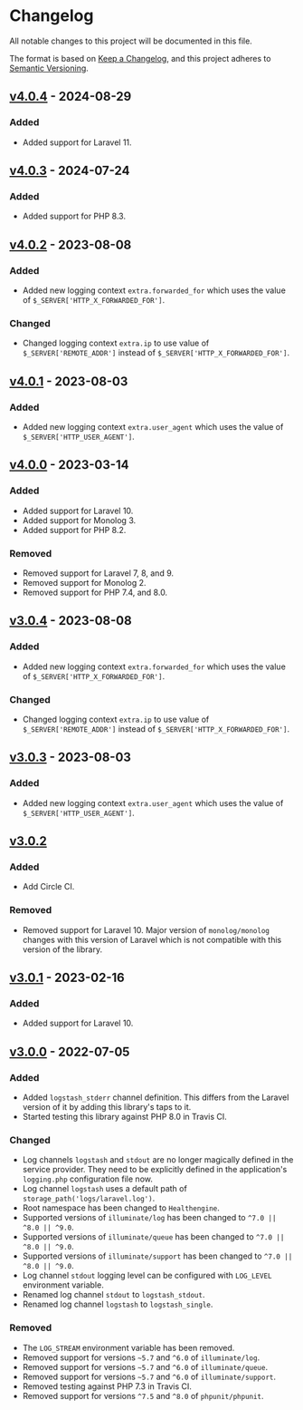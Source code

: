 # Changelog
All notable changes to this project will be documented in this file.

The format is based on [Keep a Changelog](https://keepachangelog.com/en/1.0.0/),
and this project adheres to [Semantic Versioning](https://semver.org/spec/v2.0.0.html).

## [v4.0.4] - 2024-08-29

### Added

- Added support for Laravel 11.

## [v4.0.3] - 2024-07-24

### Added

- Added support for PHP 8.3.

## [v4.0.2] - 2023-08-08

### Added

- Added new logging context `extra.forwarded_for` which uses the value of `$_SERVER['HTTP_X_FORWARDED_FOR']`.

### Changed

- Changed logging context `extra.ip` to use value of `$_SERVER['REMOTE_ADDR']` instead of
  `$_SERVER['HTTP_X_FORWARDED_FOR']`.

## [v4.0.1] - 2023-08-03

### Added

- Added new logging context `extra.user_agent` which uses the value of `$_SERVER['HTTP_USER_AGENT']`.

## [v4.0.0] - 2023-03-14

### Added

- Added support for Laravel 10.
- Added support for Monolog 3.
- Added support for PHP 8.2.

### Removed

- Removed support for Laravel 7, 8, and 9.
- Removed support for Monolog 2.
- Removed support for PHP 7.4, and 8.0.

## [v3.0.4] - 2023-08-08

### Added

- Added new logging context `extra.forwarded_for` which uses the value of `$_SERVER['HTTP_X_FORWARDED_FOR']`.

### Changed

- Changed logging context `extra.ip` to use value of `$_SERVER['REMOTE_ADDR']` instead of
  `$_SERVER['HTTP_X_FORWARDED_FOR']`.

## [v3.0.3] - 2023-08-03

### Added

- Added new logging context `extra.user_agent` which uses the value of `$_SERVER['HTTP_USER_AGENT']`.

## [v3.0.2]

### Added

- Add Circle CI.

### Removed

- Removed support for Laravel 10. Major version of `monolog/monolog` changes with this version of Laravel which is not
  compatible with this version of the library.

## [v3.0.1] - 2023-02-16

### Added

- Added support for Laravel 10.

## [v3.0.0] - 2022-07-05

### Added

- Added `logstash_stderr` channel definition. This differs from the Laravel version of it by adding this library's taps to it.
- Started testing this library against PHP 8.0 in Travis CI.

### Changed

- Log channels `logstash` and `stdout` are no longer magically defined in the service provider. They need to be 
  explicitly defined in the application's `logging.php` configuration file now.
- Log channel `logstash` uses a default path of `storage_path('logs/laravel.log')`.
- Root namespace has been changed to `Healthengine`.
- Supported versions of `illuminate/log` has been changed to `^7.0 || ^8.0 || ^9.0`.
- Supported versions of `illuminate/queue` has been changed to `^7.0 || ^8.0 || ^9.0`.
- Supported versions of `illuminate/support` has been changed to `^7.0 || ^8.0 || ^9.0`.
- Log channel `stdout` logging level can be configured with `LOG_LEVEL` environment variable.
- Renamed log channel `stdout` to `logstash_stdout`.
- Renamed log channel `logstash` to `logstash_single`.

### Removed

- The `LOG_STREAM` environment variable has been removed.
- Removed support for versions `~5.7` and `^6.0` of `illuminate/log`.
- Removed support for versions `~5.7` and `^6.0` of `illuminate/queue`.
- Removed support for versions `~5.7` and `^6.0` of `illuminate/support`.
- Removed testing against PHP 7.3 in Travis CI.
- Removed support for versions `^7.5` and `^8.0` of `phpunit/phpunit`.

[v4.0.4]: https://github.com/HealthengineAU/laravel-logging/compare/v4.0.3...v4.0.4
[v4.0.3]: https://github.com/HealthengineAU/laravel-logging/compare/v4.0.2...v4.0.3
[v4.0.2]: https://github.com/HealthengineAU/laravel-logging/compare/v4.0.1...v4.0.2
[v4.0.1]: https://github.com/HealthengineAU/laravel-logging/compare/v4.0.0...v4.0.1
[v4.0.0]: https://github.com/HealthengineAU/laravel-logging/compare/v3.0.4...v4.0.0
[v3.0.4]: https://github.com/HealthengineAU/laravel-logging/compare/v3.0.3...v3.0.4
[v3.0.3]: https://github.com/HealthengineAU/laravel-logging/compare/v3.0.2...v3.0.3
[v3.0.2]: https://github.com/HealthengineAU/laravel-logging/compare/v3.0.1...v3.0.2
[v3.0.1]: https://github.com/HealthengineAU/laravel-logging/compare/v3.0.0...v3.0.1
[v3.0.0]: https://github.com/HealthengineAU/laravel-logging/compare/v2.0.4....v3.0.0
